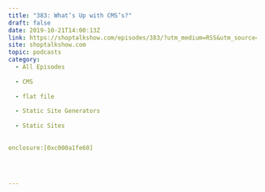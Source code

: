 ```yaml
---
title: "383: What’s Up with CMS’s?"
draft: false
date: 2019-10-21T14:00:13Z
link: https://shoptalkshow.com/episodes/383/?utm_medium=RSS&utm_source=hune
site: shoptalkshow.com
topic: podcasts
category:
  - All Episodes
  
  - CMS
  
  - flat file
  
  - Static Site Generators
  
  - Static Sites
  
  
enclosure:[0xc000a1fe60]

 
  

---
```

